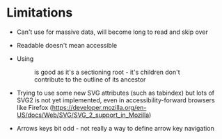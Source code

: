 # Limitations

- Can't use for massive data, will become long to read and skip over
- Readable doesn't mean accessible

- Using <figure> is good as it's a sectioning root - it's children don't contribute to the outline of its ancestor

- Trying to use some new SVG attributes (such as tabindex) but lots of SVG2 is not yet implemented, even in accessibility-forward browsers like Firefox (https://developer.mozilla.org/en-US/docs/Web/SVG/SVG_2_support_in_Mozilla)

- Arrows keys bit odd - not really a way to define arrow key navigation
